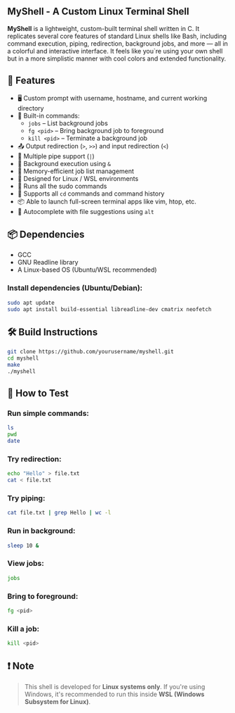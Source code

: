 ##  MyShell - A Custom Linux Terminal Shell

**MyShell** is a lightweight, custom-built terminal shell written in C. It replicates several core features of standard Linux shells like Bash, including command execution, piping, redirection, background jobs, and more — all in a colorful and interactive interface. It feels like you`re using your own shell but in a more simplistic manner with cool colors and extended functionality.

## 🚀 Features

- 🖥️ Custom prompt with username, hostname, and current working directory
- 🔧 Built-in commands:
  - `jobs` – List background jobs
  - `fg <pid>` – Bring background job to foreground
  - `kill <pid>` – Terminate a background job
- 📤 Output redirection (`>`, `>>`) and input redirection (`<`)
- 🔀 Multiple pipe support (`|`)
- 🧵 Background execution using `&`
- 🧠 Memory-efficient job list management
- 🐧 Designed for Linux / WSL environments
- 🐧 Runs all the sudo commands
- 🔧 Supports all `cd` commands and command history
- 📦 Able to launch full-screen terminal apps like vim, htop, etc.
- 🧠 Autocomplete with file suggestions using `alt`
## 📦 Dependencies

- GCC
- GNU Readline library
- A Linux-based OS (Ubuntu/WSL recommended)

### Install dependencies (Ubuntu/Debian):
```bash
sudo apt update
sudo apt install build-essential libreadline-dev cmatrix neofetch
```

## 🛠️ Build Instructions

```bash
git clone https://github.com/yourusername/myshell.git
cd myshell
make
./myshell
```

## 🧪 How to Test

### Run simple commands:
```bash
ls
pwd
date
```

### Try redirection:
```bash
echo "Hello" > file.txt
cat < file.txt
```

### Try piping:
```bash
cat file.txt | grep Hello | wc -l
```

### Run in background:
```bash
sleep 10 &
```

### View jobs:
```bash
jobs
```

### Bring to foreground:
```bash
fg <pid>
```

### Kill a job:
```bash
kill <pid>
```

## ❗ Note

> This shell is developed for **Linux systems only**. If you're using Windows, it's recommended to run this inside **WSL (Windows Subsystem for Linux)**.
